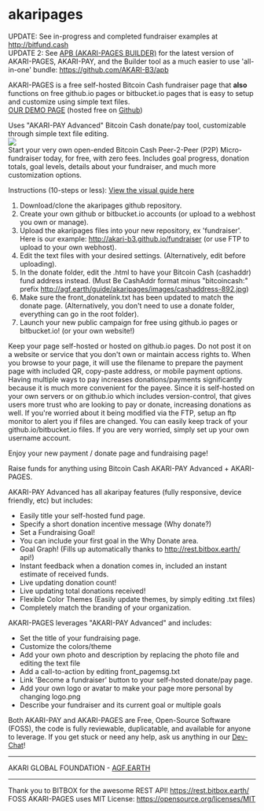 # akaripages
UPDATE: See in-progress and completed fundraiser examples at http://bitfund.cash
<br>
UPDATE 2: See <a href="https://github.com/AKARI-B3/apb">APB (AKARI-PAGES BUILDER)</a> for the latest version of AKARI-PAGES, AKARI-PAY, and the Builder tool as a much easier to use 'all-in-one' bundle: https://github.com/AKARI-B3/apb
<br>

AKARI-PAGES is a free self-hosted Bitcoin Cash fundraiser page that <b>also</b> functions on free github.io pages or bitbucket.io pages that is easy to setup and customize using simple text files.<br>
<a href="http://akari-b3.github.io/fundraiser">OUR DEMO PAGE</a> (hosted free on <a href="https://github.com/AKARI-B3/fundraiser">Github</a>)<br>

Uses "AKARI-PAY Advanced" Bitcoin Cash donate/pay tool, customizable through simple text file editing.    
<a href="https://github.com/AKARI-B3/akaripages"><img src="http://agf.earth/akari_pages_example.jpg"></a>    
Start your very own open-ended Bitcoin Cash Peer-2-Peer (P2P) Micro-fundraiser today, for free, with zero fees.
Includes goal progress, donation totals, goal levels, details about your fundraiser, and much more customization options.

Instructions (10-steps or less): <A href="http://agf.earth/guide/akaripages">View the visual guide here</a>

1. Download/clone the akaripages github repository.
2. Create your own github or bitbucket.io accounts (or upload to a webhost you own or manage).
3. Upload the akaripages files into your new repository, ex 'fundraiser'. Here is our example: http://akari-b3.github.io/fundraiser (or use FTP to upload to your own webhost).
4. Edit the text files with your desired settings. (Alternatively, edit before uploading).
5. In the donate folder, edit the .html to have your Bitcoin Cash (cashaddr) fund address instead. (Must Be CashAddr format minus "bitcoincash:" prefix http://agf.earth/guide/akaripages/images/cashaddress-892.jpg)
6. Make sure the front_donatelink.txt has been updated to match the donate page. (Alternatively, you don't need to use a donate folder, everything can go in the root folder).
7. Launch your new public campaign for free using github.io pages or bitbucket.io! (or your own website!)

Keep your page self-hosted or hosted on github.io pages. Do not post it on a website or service that you don't own or maintain access rights to. When you browse to your page, it will use the filename to prepare the payment page with included QR, copy-paste address, or mobile payment options. Having multiple ways to pay increases donations/payments significantly because it is much more convenient for the payee. Since it is self-hosted on your own servers or on github.io which includes version-control, that gives users more trust who are looking to pay or donate, increasing donations as well. 
If you're worried about it being modified via the FTP, setup an ftp monitor to alert you if files are changed.  You can easily keep track of your github.io/bitbucket.io files. If you are very worried, simply set up your own username account.

Enjoy your new payment / donate page and fundraising page!

Raise funds for anything using Bitcoin Cash AKARI-PAY Advanced + AKARI-PAGES.

AKARI-PAY Advanced has all akaripay features (fully responsive, device friendly, etc) but includes:

* Easily title your self-hosted fund page.
* Specify a short donation incentive message (Why donate?)
* Set a Fundraising Goal!
* You can include your first goal in the Why Donate area.
* Goal Graph! (Fills up automatically thanks to http://rest.bitbox.earth/ api!)
* Instant feedback when a donation comes in, included an instant estimate of received funds.
* Live updating donation count!
* Live updating total donations received!
* Flexible Color Themes (Easily update themes, by simply editing .txt files)
* Completely match the branding of your organization.

AKARI-PAGES leverages "AKARI-PAY Advanced" and includes:

* Set the title of your fundraising page.
* Customize the colors/theme
* Add your own photo and description by replacing the photo file and editing the text file
* Add a call-to-action by editing front_pagemsg.txt
* Link 'Become a fundraiser' button to your self-hosted donate/pay page.
* Add your own logo or avatar to make your page more personal by changing logo.png
* Describe your fundraiser and its current goal or multiple goals

Both AKARI-PAY and AKARI-PAGES are Free, Open-Source Software (FOSS), the code is fully reviewable, duplicatable, and available for anyone to leverage. If you get stuck or need any help, ask us anything in our <a href="http://webchat.freenode.net/?randomnick=1&channels=%23akari&prompt=1">Dev-Chat</a>!

-----

AKARI GLOBAL FOUNDATION - <a href="http://agf.earth">AGF.EARTH</a>

-----
Thank you to BITBOX for the awesome REST API! https://rest.bitbox.earth/          
FOSS AKARI-PAGES uses MIT License: https://opensource.org/licenses/MIT            
